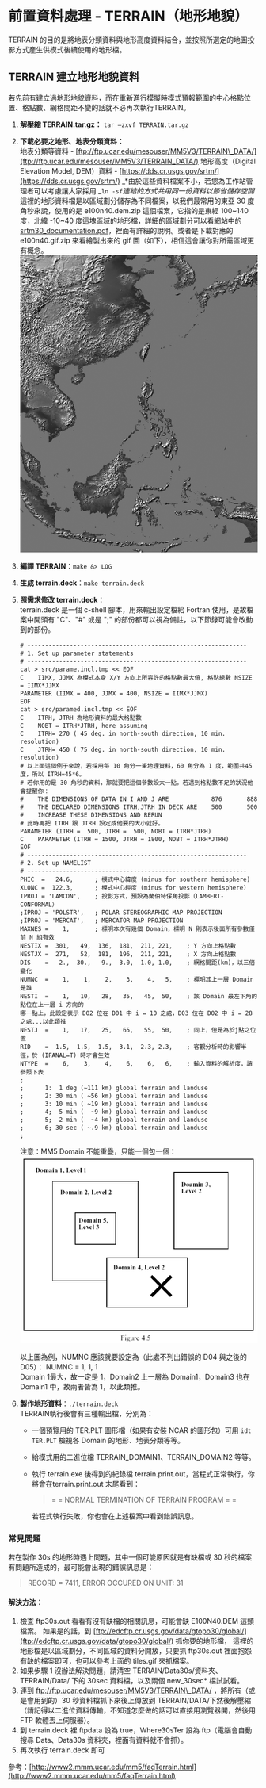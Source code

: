 # 前置資料處理 - TERRAIN（地形地貌）

TERRAIN 的目的是將地表分類資料與地形高度資料結合，並按照所選定的地圖投影方式產生供模式後續使用的地形檔。

## TERRAIN 建立地形地貌資料

若先前有建立過地形地貌資料，而在重新進行模擬時模式預報範圍的中心格點位置、格點數、網格間距不變的話就不必再次執行TERRAIN。

1. **解壓縮 TERRAIN.tar.gz：** `tar –zxvf TERRAIN.tar.gz`
2. **下載必要之地形、地表分類資料：**  
   地表分類等資料 - [ftp://ftp.ucar.edu/mesouser/MM5V3/TERRAIN\_DATA/](ftp://ftp.ucar.edu/mesouser/MM5V3/TERRAIN_DATA/)
   地形高度（Digital Elevation Model, DEM）資料 - [https://dds.cr.usgs.gov/srtm/](https://dds.cr.usgs.gov/srtm/)
   _\*由於這些資料檔案不小，若您為工作站管理者可以考慮讓大家採用 _`ln -sf`_連結的方式共用同一份資料以節省儲存空間_
   這裡的地形資料檔是以區域劃分儲存為不同檔案，以我們最常用的東亞 30 度角秒來說，使用的是 e100n40.dem.zip 這個檔案，它指的是東經 100~140 度，北緯 -10~40 度這塊區域的地形檔，詳細的區域劃分可以看網站中的 [srtm30\_documentation.pdf](https://dds.cr.usgs.gov/srtm/version2_1/SRTM30/srtm30_documentation.pdf)，裡面有詳細的說明。或者是下載對應的 e100n40.gif.zip 來看繪製出來的 gif 圖（如下），相信這會讓你對所需區域更有概念。
   ![E100N40](/images/E100N40.GIF)
3. **編譯 TERRAIN**：`make &> LOG`
4. **生成 terrain.deck**：`make terrain.deck`
5. **照需求修改 terrain.deck**：  
   terrain.deck 是一個 c-shell 腳本，用來輸出設定檔給 Fortran 使用，是故檔案中開頭有 "C"、"\#" 或是 ";" 的部份都可以視為備註，以下節錄可能會改動到的部份。

   ```
   # --------------------------------------------------------------
   # 1. Set up parameter statements
   # --------------------------------------------------------------
   cat > src/parame.incl.tmp << EOF
   C    IIMX, JJMX 為模式本身 X/Y 方向上所容許的格點數最大值, 格點總數 NSIZE = IIMX*JJMX
   PARAMETER (IIMX = 400, JJMX = 400, NSIZE = IIMX*JJMX)
   EOF
   cat > src/paramed.incl.tmp << EOF
   C    ITRH, JTRH 為地形資料的最大格點數
   C    NOBT = ITRH*JTRH, here assuming
   C    ITRH= 270 ( 45 deg. in north-south direction, 10 min. resolution)
   C    JTRH= 450 ( 75 deg. in north-south direction, 10 min. resolution)
   # 以上面這個例子來說，若採用每 10 角分一筆地理資料，60 角分為 1 度，範圍共45度，所以 ITRH=45*6。
   # 若你用的是 30 角秒的資料，那就要把這個參數設大一點。若遇到格點數不足的狀況他會提醒你：
   #    THE DIMENSIONS OF DATA IN I AND J ARE            876       888
   #    THE DECLARED DIMENSIONS ITRH,JTRH IN DECK ARE    500       500
   #    INCREASE THESE DIMENSIONS AND RERUN
   # 此時再把 ITRH 跟 JTRH 設定成他要的大小就好。
   PARAMETER (ITRH =  500, JTRH =  500, NOBT = ITRH*JTRH)
   C    PARAMETER (ITRH = 1500, JTRH = 1800, NOBT = ITRH*JTRH)
   EOF
   # --------------------------------------------------------------
   # 2. Set up NAMELIST
   # --------------------------------------------------------------
   PHIC  =   24.6,      ; 模式中心緯度 (minus for southern hemisphere)
   XLONC =  122.3,      ; 模式中心經度 (minus for western hemisphere)
   IPROJ = 'LAMCON',    ; 投影方式，預設為蘭伯特保角投影（LAMBERT-CONFORMAL）
   ;IPROJ = 'POLSTR',   ; POLAR STEREOGRAPHIC MAP PROJECTION
   ;IPROJ = 'MERCAT',   ; MERCATOR MAP PROJECTION
   MAXNES =    1,       ; 標明本次有幾個 Domain，標明 N 則表示後面所有參數僅前 N 組有效
   NESTIX =  301,   49,  136,  181,  211, 221,    ; Y 方向上格點數
   NESTJX =  271,   52,  181,  196,  211, 221,    ; X 方向上格點數
   DIS    =   2.,  30.,   9.,  3.0,  1.0, 1.0,    ; 網格間距(km)，以三倍變化
   NUMNC  =    1,    1,    2,    3,    4,   5,    ; 標明其上一層 Domain 是誰
   NESTI  =    1,   10,   28,   35,   45,  50,    ; 該 Domain 最左下角的點位在上一層 i 方向的
   哪一點上，此設定表示 D02 位在 D01 中 i = 10 之處，D03 位在 D02 中 i = 28 之處...以此類推
   NESTJ  =    1,   17,   25,   65,   55,  50,    ; 同上，但是為於j點之位置
   RID    =  1.5,  1.5,  1.5,  3.1,  2.3, 2.3,    ; 客觀分析時的影響半徑，於 (IFANAL=T) 時才會生效
   NTYPE  =    6,    3,    4,    6,    6,   6,    ; 輸入資料的解析度，請參照下表
   ;
   ;      1:  1 deg (~111 km) global terrain and landuse
   ;      2: 30 min ( ~56 km) global terrain and landuse
   ;      3: 10 min ( ~19 km) global terrain and landuse
   ;      4;  5 min (  ~9 km) global terrain and landuse
   ;      5;  2 min (  ~4 km) global terrain and landuse
   ;      6; 30 sec ( ~.9 km) global terrain and landuse
   ;
   ```

   注意：MM5 Domain 不能重疊，只能一個包一個：  
    ![TERRAIN-DOMAIN](/images/terrain-domain.gif) 

   以上圖為例，NUMNC 應該就要設定為（此處不列出錯誤的 D04 與之後的 D05）：
   NUMNC  =    1,    1,    1  
   Domain 1最大，故一定是 1，Domain2 上一層為 Domain1，Domain3 也在 Domain1 中，故兩者皆為 1，以此類推。

6. **製作地形資料**：`./terrain.deck`  
   TERRAIN執行後會有三種輸出檔，分別為：

   * 一個預覽用的 TER.PLT 圖形檔（如果有安裝 NCAR 的圖形包）可用 `idt TER.PLT` 檢視各 Domain 的地形、地表分類等等。
   * 給模式用的二進位檔 TERRAIN\_DOMAIN1、TERRAIN\_DOMAIN2 等等。

   * 執行 terrain.exe 後得到的紀錄檔 terrain.print.out，當程式正常執行，你將會在terrain.print.out 末尾看到：

     > = = NORMAL TERMINATION OF TERRAIN PROGRAM = =

     若程式執行失敗，你也會在上述檔案中看到錯誤訊息。

### 常見問題

若在製作 30s 的地形時遇上問題，其中一個可能原因就是有缺檔或 30 秒的檔案有問題所造成的，最可能會出現的錯誤訊息是：

> RECORD =     7411,   ERROR OCCURED ON UNIT:   31

#### 解決方法：

1. 檢查 ftp30s.out 看看有沒有缺檔的相關訊息，可能會缺 E100N40.DEM 這類檔案。
   如果是的話，到 [ftp://edcftp.cr.usgs.gov/data/gtopo30/global/](ftp://edcftp.cr.usgs.gov/data/gtopo30/global/) 抓你要的地形檔，
   這裡的地形檔是以區域劃分，不同區域的資料分開放，只要抓 ftp30s.out 裡面抱怨有缺的檔案即可，也可以參考上面的 tiles.gif 來抓檔案。
2. 如果步驟 1 沒辦法解決問題，請清空 TERRAIN/Data30s/資料夾、TERRAIN/Data/ 下的 30sec 資料檔，以及兩個 new\_30sec\* 檔試試看。
3. 連到 ftp://ftp.ucar.edu/mesouser/MM5V3/TERRAIN\_DATA/ ，將所有（或是會用到的）30 秒資料檔抓下來後上傳放到 TERRAIN/DATA/下然後解壓縮（請記得以二進位資料傳輸，不知道怎麼做的話可以直接用瀏覽器開，然後用 FTP 軟體丟上伺服器）。
4. 到 terrain.deck 裡 ftpdata 設為 true，Where30sTer 設為 ftp（電腦會自動搜尋 Data、Data30s 資料夾，裡面有資料就不會抓）。
5. 再次執行 terrain.deck 即可

參考：[http://www2.mmm.ucar.edu/mm5/faqTerrain.html](http://www2.mmm.ucar.edu/mm5/faqTerrain.html)
